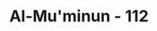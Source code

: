 ---
title: "Al-Mu'minun - 112"
no: 112
arabic_no: ١١٢
ayah: قٰلَ كَمْ لَبِثْتُمْ فِى الْاَرْضِ عَدَدَ سِنِيْنَ
translation: "Dia (Allah) berfirman, “Berapa tahunkah lamanya kamu tinggal di bumi?”"
tafsir: "Setelah permintaan penghuni neraka untuk dikembalikan ke dunia ditolak Allah dengan penegasan bahwa mereka akan tetap meringkuk di neraka dan supaya tidak meminta-minta kepada-Nya, mereka ditanya lagi berapa lama mereka hidup di bumi, sejak dilahirkan sampai meninggalkan dunia fana itu ke alam baka."
---